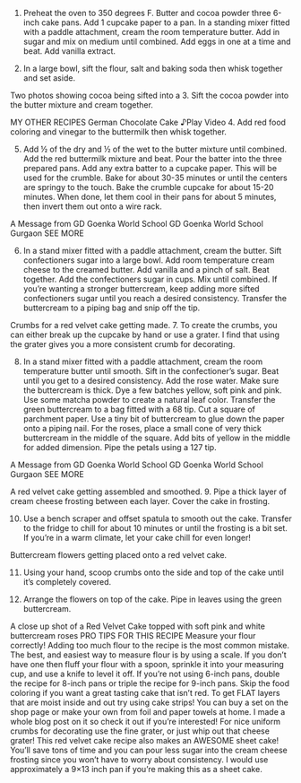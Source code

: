 1. Preheat the oven to 350 degrees F. Butter and cocoa powder three 6-inch cake pans. Add 1 cupcake paper to a pan. In a standing mixer fitted with a paddle attachment, cream the room temperature butter. Add in sugar and mix on medium until combined. Add eggs in one at a time and beat. Add vanilla extract.

2. In a large bowl, sift the flour, salt and baking soda then whisk together and set aside.

Two photos showing cocoa being sifted into a 
3. Sift the cocoa powder into the butter mixture and cream together. 

MY OTHER RECIPES
   German Chocolate Cake
♪Play Video
4. Add red food coloring and vinegar to the buttermilk then whisk together. 


5. Add ½ of the dry and ½ of the wet to the butter mixture until combined. Add the red buttermilk mixture and beat. Pour the batter into the three prepared pans. Add any extra batter to a cupcake paper. This will be used for the crumble. Bake for about 30-35 minutes or until the centers are springy to the touch. Bake the crumble cupcake for about 15-20 minutes. When done, let them cool in their pans for about 5 minutes, then invert them out onto a wire rack. 


A Message from GD Goenka World School
GD Goenka World School Gurgaon
SEE MORE


6. In a stand mixer fitted with a paddle attachment, cream the butter. Sift confectioners sugar into a large bowl. Add room temperature cream cheese to the creamed butter. Add vanilla and a pinch of salt. Beat together. Add the confectioners sugar in cups. Mix until combined. If you’re wanting a stronger buttercream, keep adding more sifted confectioners sugar until you reach a desired consistency. Transfer the buttercream to a piping bag and snip off the tip. 

Crumbs for a red velvet cake getting made.
7. To create the crumbs, you can either break up the cupcake by hand or use a grater. I find that using the grater gives you a more consistent crumb for decorating.

8. In a stand mixer fitted with a paddle attachment, cream the room temperature butter until smooth. Sift in the confectioner’s sugar. Beat until you get to a desired consistency. Add the rose water. Make sure the buttercream is thick. Dye a few batches yellow, soft pink and pink. Use some matcha powder to create a natural leaf color. Transfer the green buttercream to a bag fitted with a 68 tip. Cut a square of parchment paper. Use a tiny bit of buttercream to glue down the paper onto a piping nail. For the roses, place a small cone of very thick buttercream in the middle of the square. Add bits of yellow in the middle for added dimension. Pipe the petals using a 127 tip.


A Message from GD Goenka World School
GD Goenka World School Gurgaon
SEE MORE


A red velvet cake getting assembled and smoothed.
9. Pipe a thick layer of cream cheese frosting between each layer. Cover the cake in frosting.

10. Use a bench scraper and offset spatula to smooth out the cake. Transfer to the fridge to chill for about 10 minutes or until the frosting is a bit set. If you’re in a warm climate, let your cake chill for even longer!

Buttercream flowers getting placed onto a red velvet cake.


11. Using your hand, scoop crumbs onto the side and top of the cake until it’s completely covered.

12. Arrange the flowers on top of the cake. Pipe in leaves using the green buttercream.

A close up shot of a Red Velvet Cake topped with soft pink and white buttercream roses
PRO TIPS FOR THIS RECIPE
Measure your flour correctly! Adding too much flour to the recipe is the most common mistake. The best, and easiest way to measure flour is by using a scale. If you don’t have one then fluff your flour with a spoon, sprinkle it into your measuring cup, and use a knife to level it off.
If you’re not using 6-inch pans, double the recipe for 8-inch pans or triple the recipe for 9-inch pans.
Skip the food coloring if you want a great tasting cake that isn’t red.
To get FLAT layers that are moist inside and out try using cake strips! You can buy a set on the shop page or make your own from foil and paper towels at home. I made a whole blog post on it so check it out if you’re interested!
For nice uniform crumbs for decorating use the fine grater, or just whip out that cheese grater!
This red velvet cake recipe also makes an AWESOME sheet cake! You’ll save tons of time and you can pour less sugar into the cream cheese frosting since you won’t have to worry about consistency. I would use approximately a 9×13 inch pan if you’re making this as a sheet cake.


